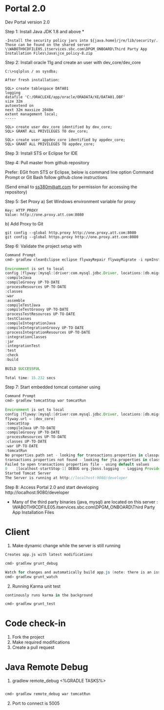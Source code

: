 Portal 2.0
==========

Dev Portal version 2.0

Step 1: Install Java JDK 1.8 and above *

    -Install the security policy jars into ${java.home}/jre/lib/security/. 
    Those can be found on the shared server 
    \\WABOTH9CDFILE05.itservices.sbc.com\DPGM_ONBOARD\Third Party App Installation Files\Java\jce_policy-8.zip

Step 2: Install oracle 11g and create an user with dev_core/dev_core

```
C:\>sqlplus / as sysdba;

After fresh installation:

SQL> create tablespace DATA01
logging
datafile 'C:/ORACLEXE/app/oracle/ORADATA/XE/DATA01.DBF'
size 32m
autoextend on
next 32m maxsize 2048m
extent management local;
-----

SQL> create user dev_core identified by dev_core;
SQL> GRANT ALL PRIVILEGES TO dev_core;

SQL> create user appdev_core identified by appdev_core;
SQL> GRANT ALL PRIVILEGES TO appdev_core;
```

Step 3: Install STS or Eclipse for IDE

Step 4: Pull master from github repository

Prefer: EGit from STS or Eclipse, below is command line option
Command Prompt or Git Bash
follow github clone instructions

(Send email to ss380m@att.com for permission for accessing the repository)

Step 5: Set Proxy
a) Set Windows environment variable for proxy
```
Key: HTTP_PROXY
Value: http://one.proxy.att.com:8080
```

b) Add Proxy to Git 
```
git config --global http.proxy http://one.proxy.att.com:8080
git config --global https.proxy http://one.proxy.att.com:8080
```

Step 6: Validate the project setup with
``` gradle
Command Prompt
cmd> gradlew cleanEclipse eclipse flywayRepair flywayMigrate -i npmInstall build
 
Environment is set to local
config [flyway:[mysql:[driver:com.mysql.jdbc.Driver, locations:[db.migration.mysql], password:dev_core, schemas:[dev_core], url:jdbc:mysql://localhost:3306, user:dev_core, version:1.0], oracle:[driver:oracle.jdbc.driver.OracleDriver, locations:[db/migration/oracle], password:dev_core, schemas:[dev_core], url:jdbc:oracle:thin:@localhost:1521:XE, user:dev_core, version:1.0]]]
:compileJava
:compileGroovy UP-TO-DATE
:processResources UP-TO-DATE
:classes
:war
:assemble
:compileTestJava
:compileTestGroovy UP-TO-DATE
:processTestResources UP-TO-DATE
:testClasses
:compileIntegrationJava
:compileIntegrationGroovy UP-TO-DATE
:processIntegrationResources UP-TO-DATE
:integrationClasses
:jar
:integrationTest
:test
:check
:build
 
BUILD SUCCESSFUL
 
Total time: 15.232 secs
```

Step 7: Start embedded tomcat container using
``` gradle
Command Prompt
cmd> gradlew tomcatStop war tomcatRun
 
Environment is set to local
config [flyway:[mysql:[driver:com.mysql.jdbc.Driver, locations:[db.migration.mysql], password:dev_core, schemas:[dev_core], url:jdbc:mysql://localhost:3306, user:dev_core, version:1.0], oracle:[driver:oracle.jdbc.driver.OracleDriver, locations:[db/migration/oracle], password:dev_core, schemas:[dev_core], url:jdbc:oracle:thin:@localhost:1521:XE, user:dev_core, version:1.0]]]
flyway.url = [dev_core]
:tomcatStop
:compileJava UP-TO-DATE
:compileGroovy UP-TO-DATE
:processResources UP-TO-DATE
:classes UP-TO-DATE
:war UP-TO-DATE
:tomcatRun
No properties path set - looking for transactions.properties in classpath...
transactions.properties not found - looking for jta.properties in classpath...
Failed to open transactions properties file - using default values
0    [localhost-startStop-1] DEBUG org.jboss.logging  - Logging Provider: org.jboss.logging.Log4jLoggerProvider
Started Tomcat Server
The Server is running at http://localhost:9080/developer
```

Step 8: Access Portal 2.0 and start developing http://localhost:9080/developer

* Many of the third party binaries (java, mysql) are located on this server :  \\WABOTH9CDFILE05.itservices.sbc.com\DPGM_ONBOARD\Third Party App Installation Files


Client
==========

1. Make dynamic change while the server is still running

``` gradle
Creates app.js with latest modifications

cmd> gradlew grunt_debug

Watch for changes and automatically build app.js (note: there is an issue watch doesn't start watching until HTML template file is touched)
cmd> gradlew grunt_watch

```

2. Running Karma unit test
```gradle
continously runs karma in the background

cmd> gradlew grunt_test
```

Code check-in
=============

1. Fork the project
2. Make required modifications
3. Create a pull request 

Java Remote Debug
=================
1. gradlew remote_debug <%GRADLE TASKS%>

```gradle

cmd> gradlew remote_debug war tomcatRun
```
2. Port to connect is 5005 